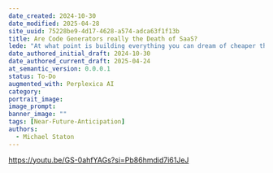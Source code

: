 ```yaml
---
date_created: 2024-10-30
date_modified: 2025-04-28
site_uuid: 75228be9-4d17-4628-a574-adca63f1f13b
title: Are Code Generators really the Death of SaaS?
lede: "At what point is building everything you can dream of cheaper than paying subscriptions?"
date_authored_initial_draft: 2024-10-30
date_authored_current_draft: 2025-04-24
at_semantic_version: 0.0.0.1
status: To-Do
augmented_with: Perplexica AI
category: 
portrait_image: 
image_prompt: 
banner_image: ""
tags: [Near-Future-Anticipation]
authors:
  - Michael Staton
---
```


https://youtu.be/GS-0ahfYAGs?si=Pb86hmdid7i61JeJ